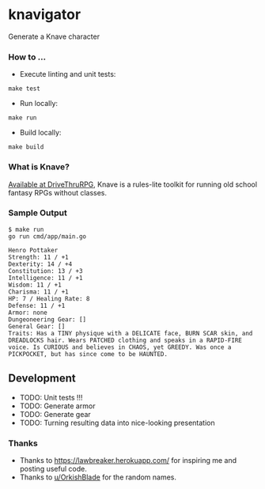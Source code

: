 # knavigator
Generate a Knave character

### How to ...

- Execute linting and unit tests:
```
make test
```

- Run locally:
```
make run
```

- Build locally:
```
make build
```

### What is Knave?

[Available at DriveThruRPG](https://www.drivethrurpg.com/product/250888/Knave?affiliate_id=379088), Knave is a rules-lite toolkit for running old school fantasy RPGs without classes.

### Sample Output

```
$ make run
go run cmd/app/main.go

Henro Pottaker
Strength: 11 / +1
Dexterity: 14 / +4
Constitution: 13 / +3
Intelligence: 11 / +1
Wisdom: 11 / +1
Charisma: 11 / +1
HP: 7 / Healing Rate: 8
Defense: 11 / +1
Armor: none
Dungeoneering Gear: []
General Gear: []
Traits: Has a TINY physique with a DELICATE face, BURN SCAR skin, and DREADLOCKS hair. Wears PATCHED clothing and speaks in a RAPID-FIRE voice. Is CURIOUS and believes in CHAOS, yet GREEDY. Was once a PICKPOCKET, but has since come to be HAUNTED.
```

## Development

- TODO: Unit tests !!!
- TODO: Generate armor
- TODO: Generate gear
- TODO: Turning resulting data into nice-looking presentation

### Thanks

- Thanks to https://lawbreaker.herokuapp.com/ for inspiring me and posting useful code.
- Thanks to [u/OrkishBlade](https://www.reddit.com/r/DnDBehindTheScreen/comments/50pcg1/a_post_about_names_names_for_speakers_of_the/) for the random names.
